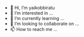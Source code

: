 - 👋 Hi, I’m yaikobbiratu
- 👀 I’m interested in ...
- 🌱 I’m currently learning ...
- 💞️ I’m looking to collaborate on ...
- 📫 How to reach me ...

<!---
yaikobbiratu/yaikobbiratu is a ✨ special ✨ repository because its `README.md` (this file) appears on your GitHub profile.
You can click the Preview link to take a look at your changes.
--->
